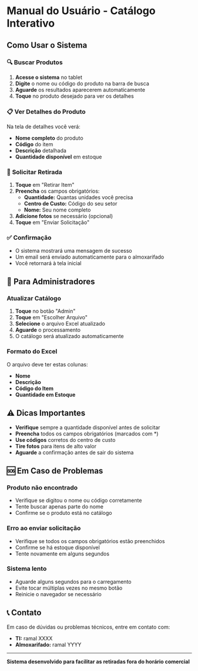 # Manual do Usuário - Catálogo Interativo

## Como Usar o Sistema

### 🔍 **Buscar Produtos**

1. **Acesse o sistema** no tablet
2. **Digite** o nome ou código do produto na barra de busca
3. **Aguarde** os resultados aparecerem automaticamente
4. **Toque** no produto desejado para ver os detalhes

### 📋 **Ver Detalhes do Produto**

Na tela de detalhes você verá:
- **Nome completo** do produto
- **Código** do item
- **Descrição** detalhada
- **Quantidade disponível** em estoque

### 📝 **Solicitar Retirada**

1. **Toque** em "Retirar Item"
2. **Preencha** os campos obrigatórios:
   - **Quantidade:** Quantas unidades você precisa
   - **Centro de Custo:** Código do seu setor
   - **Nome:** Seu nome completo
3. **Adicione fotos** se necessário (opcional)
4. **Toque** em "Enviar Solicitação"

### ✅ **Confirmação**

- O sistema mostrará uma mensagem de sucesso
- Um email será enviado automaticamente para o almoxarifado
- Você retornará à tela inicial

## 🔧 **Para Administradores**

### Atualizar Catálogo

1. **Toque** no botão "Admin"
2. **Toque** em "Escolher Arquivo"
3. **Selecione** o arquivo Excel atualizado
4. **Aguarde** o processamento
5. O catálogo será atualizado automaticamente

### Formato do Excel

O arquivo deve ter estas colunas:
- **Nome**
- **Descrição**
- **Código do Item**
- **Quantidade em Estoque**

## ⚠️ **Dicas Importantes**

- **Verifique** sempre a quantidade disponível antes de solicitar
- **Preencha** todos os campos obrigatórios (marcados com *)
- **Use códigos** corretos do centro de custo
- **Tire fotos** para itens de alto valor
- **Aguarde** a confirmação antes de sair do sistema

## 🆘 **Em Caso de Problemas**

### Produto não encontrado
- Verifique se digitou o nome ou código corretamente
- Tente buscar apenas parte do nome
- Confirme se o produto está no catálogo

### Erro ao enviar solicitação
- Verifique se todos os campos obrigatórios estão preenchidos
- Confirme se há estoque disponível
- Tente novamente em alguns segundos

### Sistema lento
- Aguarde alguns segundos para o carregamento
- Evite tocar múltiplas vezes no mesmo botão
- Reinicie o navegador se necessário

## 📞 **Contato**

Em caso de dúvidas ou problemas técnicos, entre em contato com:
- **TI:** ramal XXXX
- **Almoxarifado:** ramal YYYY

---

**Sistema desenvolvido para facilitar as retiradas fora do horário comercial**

